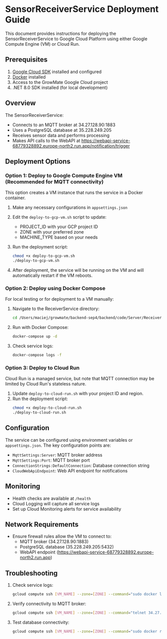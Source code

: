 # SensorReceiverService Deployment Guide

This document provides instructions for deploying the SensorReceiverService to Google Cloud Platform using either Google Compute Engine (VM) or Cloud Run.

## Prerequisites

1. [Google Cloud SDK](https://cloud.google.com/sdk/docs/install) installed and configured
2. [Docker](https://docs.docker.com/get-docker/) installed
3. Access to the GrowMate Google Cloud project
4. .NET 8.0 SDK installed (for local development)

## Overview

The SensorReceiverService:

- Connects to an MQTT broker at 34.27.128.90:1883
- Uses a PostgreSQL database at 35.228.249.205
- Receives sensor data and performs processing
- Makes API calls to the WebAPI at https://webapi-service-68779328892.europe-north2.run.app/notification/trigger

## Deployment Options

### Option 1: Deploy to Google Compute Engine VM (Recommended for MQTT connectivity)

This option creates a VM instance that runs the service in a Docker container.

1. Make any necessary configurations in `appsettings.json`
2. Edit the `deploy-to-gcp-vm.sh` script to update:

   - PROJECT_ID with your GCP project ID
   - ZONE with your preferred zone
   - MACHINE_TYPE based on your needs

3. Run the deployment script:

   ```bash
   chmod +x deploy-to-gcp-vm.sh
   ./deploy-to-gcp-vm.sh
   ```

4. After deployment, the service will be running on the VM and will automatically restart if the VM reboots.

### Option 2: Deploy using Docker Compose

For local testing or for deployment to a VM manually:

1. Navigate to the ReceiverService directory:

   ```bash
   cd /Users/maciej/growmate/backend-sep4/backend/code/Server/ReceiverService
   ```

2. Run with Docker Compose:

   ```bash
   docker-compose up -d
   ```

3. Check service logs:
   ```bash
   docker-compose logs -f
   ```

### Option 3: Deploy to Cloud Run

Cloud Run is a managed service, but note that MQTT connection may be limited by Cloud Run's stateless nature.

1. Update `deploy-to-cloud-run.sh` with your project ID and region.
2. Run the deployment script:
   ```bash
   chmod +x deploy-to-cloud-run.sh
   ./deploy-to-cloud-run.sh
   ```

## Configuration

The service can be configured using environment variables or `appsettings.json`. The key configuration points are:

- `MqttSettings:Server`: MQTT broker address
- `MqttSettings:Port`: MQTT broker port
- `ConnectionStrings:DefaultConnection`: Database connection string
- `CloudWebApiEndpoint`: Web API endpoint for notifications

## Monitoring

- Health checks are available at `/health`
- Cloud Logging will capture all service logs
- Set up Cloud Monitoring alerts for service availability

## Network Requirements

- Ensure firewall rules allow the VM to connect to:
  - MQTT broker (34.27.128.90:1883)
  - PostgreSQL database (35.228.249.205:5432)
  - WebAPI endpoint (https://webapi-service-68779328892.europe-north2.run.app)

## Troubleshooting

1. Check service logs:

   ```bash
   gcloud compute ssh [VM_NAME] --zone=[ZONE] --command="sudo docker logs sensor-receiver"
   ```

2. Verify connectivity to MQTT broker:

   ```bash
   gcloud compute ssh [VM_NAME] --zone=[ZONE] --command="telnet 34.27.128.90 1883"
   ```

3. Test database connectivity:
   ```bash
   gcloud compute ssh [VM_NAME] --zone=[ZONE] --command="sudo docker run --rm postgres:latest psql 'postgresql://postgres:postgres@35.228.249.205:5432/GrowMate' -c 'SELECT 1'"
   ```
